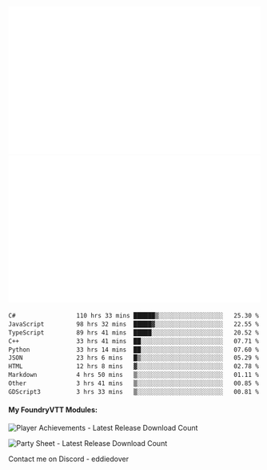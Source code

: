 
![](https://raw.githubusercontent.com/eddiedover/ghstats/master/generated/overview.svg)
![](https://raw.githubusercontent.com/eddiedover/ghstats/master/generated/languages.svg)

<!--START_SECTION:waka-->

```txt
C#                 110 hrs 33 mins ██████▒░░░░░░░░░░░░░░░░░░   25.30 %
JavaScript         98 hrs 32 mins  █████▓░░░░░░░░░░░░░░░░░░░   22.55 %
TypeScript         89 hrs 41 mins  █████░░░░░░░░░░░░░░░░░░░░   20.52 %
C++                33 hrs 41 mins  ██░░░░░░░░░░░░░░░░░░░░░░░   07.71 %
Python             33 hrs 14 mins  ██░░░░░░░░░░░░░░░░░░░░░░░   07.60 %
JSON               23 hrs 6 mins   █▒░░░░░░░░░░░░░░░░░░░░░░░   05.29 %
HTML               12 hrs 8 mins   ▓░░░░░░░░░░░░░░░░░░░░░░░░   02.78 %
Markdown           4 hrs 50 mins   ▒░░░░░░░░░░░░░░░░░░░░░░░░   01.11 %
Other              3 hrs 41 mins   ▒░░░░░░░░░░░░░░░░░░░░░░░░   00.85 %
GDScript3          3 hrs 33 mins   ▒░░░░░░░░░░░░░░░░░░░░░░░░   00.81 %
```

<!--END_SECTION:waka-->

#### My FoundryVTT Modules:

  ![Player Achievements - Latest Release Download Count](https://img.shields.io/badge/dynamic/json?label=Player%20Achievements%20-%20Downloads@latest&query=assets%5B1%5D.download_count&url=https%3A%2F%2Fapi.github.com%2Frepos%2FEddieDover%2Ffvtt-player-achievements%2Freleases%2Flatest)

  ![Party Sheet - Latest Release Download Count](https://img.shields.io/badge/dynamic/json?label=Party%20Sheet%20-%20Downloads@latest&query=assets%5B1%5D.download_count&url=https%3A%2F%2Fapi.github.com%2Frepos%2FEddieDover%2Ffvtt-party-sheet%2Freleases%2Flatest)

<a rel="me" href="https://techhub.social/@EddieDover"></a>

Contact me on Discord - eddiedover
